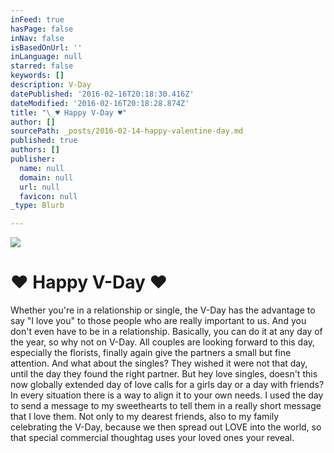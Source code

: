 ```yaml
---
inFeed: true
hasPage: false
inNav: false
isBasedOnUrl: ''
inLanguage: null
starred: false
keywords: []
description: V-Day
datePublished: '2016-02-16T20:18:30.416Z'
dateModified: '2016-02-16T20:18:28.874Z'
title: "\_♥ Happy V-Day ♥"
author: []
sourcePath: _posts/2016-02-14-happy-valentine-day.md
published: true
authors: []
publisher:
  name: null
  domain: null
  url: null
  favicon: null
_type: Blurb

---
```

![](https://the-grid-user-content.s3-us-west-2.amazonaws.com/5869c464-96a0-49bd-b16e-6dac7330616a.gif)

# ♥ Happy V-Day ♥

Whether you're in a relationship or
single, the V-Day has the advantage to say "I love you" to those people who are really important to us. And you don't even have to be in a
relationship. Basically, you can do it at any day of the year, so
why not on V-Day. All couples are looking forward to this day, especially the
florists, finally again give the partners a small but fine attention. And what
about the singles? They wished it were not that day, until the day they found the right partner. But hey love singles, doesn't this now globally extended day of love calls for a girls day or a
day with friends? In every situation
there is a way to align it to your own needs. I used the day to
send a message to my sweethearts to tell them in a really short message that I love them. Not only to my dearest friends, also to
my family celebrating the V-Day, because we then spread out LOVE into
the world, so that special commercial thoughtag uses your loved ones your
reveal.